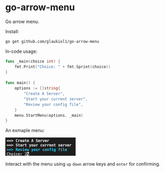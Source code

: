 # go-arrow-menu

Go arrow menu.

Install:

```txt
go get github.com/glaukiol1/go-arrow-menu
```

In-code usage:

```go
func _main(choice int) {
	fmt.Print("Choice: " + fmt.Sprint(choice))
}

func main() {
	options := []string{
		"Create A Server",
		"Start your current server",
		"Review your config file",
	}
	menu.StartMenu(options, _main)
}
```


An exmaple menu:

<img src="sc.png">

Interact with the menu using `up` `down` arrow keys and `enter` for confirming.
